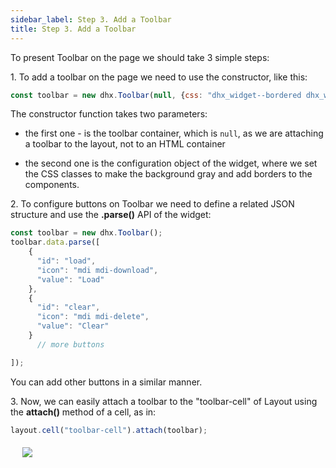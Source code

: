 ```yaml
---
sidebar_label: Step 3. Add a Toolbar
title: Step 3. Add a Toolbar
---          
```


To present Toolbar on the page we should take 3 simple steps:

1\. To add a toolbar on the page we need to use the constructor, like this:

~~~js
const toolbar = new dhx.Toolbar(null, {css: "dhx_widget--bordered dhx_widget--bg_gray"});
~~~

The constructor function takes two parameters: 

- the first one - is the toolbar container, which is `null`, as we are attaching a toolbar to the layout, not to an HTML container

- the second one is the configuration object of the widget, where we set the CSS classes to make the background gray and add  borders to the components.

2\. To configure buttons on Toolbar we need to define a related JSON structure and use the <b>.parse()</b> API of the widget:

~~~js
const toolbar = new dhx.Toolbar();
toolbar.data.parse([
    {
      "id": "load",
      "icon": "mdi mdi-download",
      "value": "Load"
    },
    {
      "id": "clear",
      "icon": "mdi mdi-delete",
      "value": "Clear"
    }
      // more buttons

]); 
~~~

You can add other buttons in a similar manner. 

3\. Now, we can easily attach a toolbar to the "toolbar-cell" of Layout using the <b>attach()</b> method of a cell, as in:

~~~js
layout.cell("toolbar-cell").attach(toolbar);
~~~

<img style="margin: 19px;  display: block;" src="tutorial/basic_application/toolbar_003.png"/>

<div id="tutorial_step">
    <a id="next_step" href="tutorial/basic_application/step4.md"></a>
</div>
